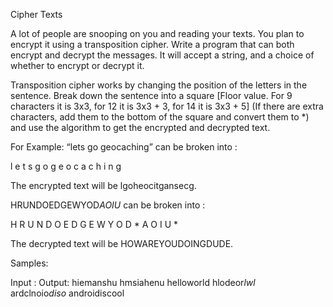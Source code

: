 Cipher Texts

A lot of people are snooping on you and reading your texts. You plan to encrypt it using a transposition cipher. Write a program that can both encrypt and decrypt the messages. It will accept a string, and a choice of whether to encrypt or decrypt it. 

Transposition cipher works by changing the position of the letters in the sentence. Break down the sentence into a square [Floor value. For 9 characters it is 3x3, for 12 it is 3x3 + 3, for 14 it is 3x3 + 5] (If there are extra characters, add them to the bottom of the square and convert them to *) and use the algorithm to get the encrypted and decrypted text.

For Example:
“lets go geocaching” can be broken into :

l e t s
g o g e 
o c a c 
h i n g

The encrypted text will be lgoheocitgansecg.

HRUNDOEDGEWYOD*AOIU* can be broken into :

H R U N D
O E D G E
W Y O D *
A O I U *

The decrypted text will be HOWAREYOUDOINGDUDE.

Samples:

Input : 	Output:
hiemanshu       hmsiahenu
helloworld      hlodeor*lwl*	
ardclnoio*diso*	androidiscool


